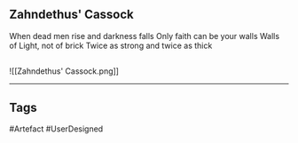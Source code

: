 ## Zahndethus' Cassock
When dead men rise and darkness falls
Only faith can be your walls
Walls of Light, not of brick
Twice as strong and twice as thick
## 
![[Zahndethus' Cassock.png]]

---
## Tags
#Artefact
#UserDesigned 